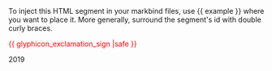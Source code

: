 <span id="example">
To inject this HTML segment in your markbind files, use {{ example }} where you want to place it.
More generally, surround the segment's id with double curly braces.
</span>

<span id="icon_important_red"><font color="red">{{ glyphicon_exclamation_sign |safe }}</font></span>

<span id="year">2019</span>